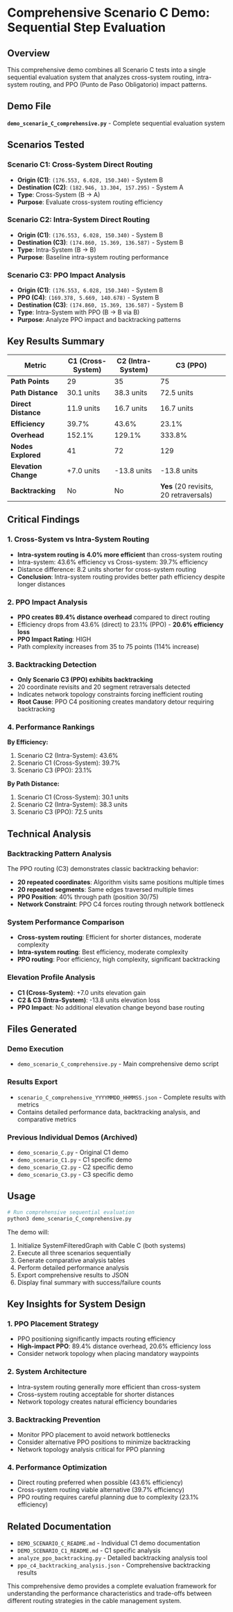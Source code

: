 # Comprehensive Scenario C Demo: Sequential Step Evaluation

## Overview

This comprehensive demo combines all Scenario C tests into a single sequential evaluation system that analyzes cross-system routing, intra-system routing, and PPO (Punto de Paso Obligatorio) impact patterns.

## Demo File

**`demo_scenario_C_comprehensive.py`** - Complete sequential evaluation system

## Scenarios Tested

### Scenario C1: Cross-System Direct Routing
- **Origin (C1)**: `(176.553, 6.028, 150.340)` - System B
- **Destination (C2)**: `(182.946, 13.304, 157.295)` - System A  
- **Type**: Cross-System (B → A)
- **Purpose**: Evaluate cross-system routing efficiency

### Scenario C2: Intra-System Direct Routing
- **Origin (C1)**: `(176.553, 6.028, 150.340)` - System B
- **Destination (C3)**: `(174.860, 15.369, 136.587)` - System B
- **Type**: Intra-System (B → B)
- **Purpose**: Baseline intra-system routing performance

### Scenario C3: PPO Impact Analysis
- **Origin (C1)**: `(176.553, 6.028, 150.340)` - System B
- **PPO (C4)**: `(169.378, 5.669, 140.678)` - System B
- **Destination (C3)**: `(174.860, 15.369, 136.587)` - System B
- **Type**: Intra-System with PPO (B → B via B)
- **Purpose**: Analyze PPO impact and backtracking patterns

## Key Results Summary

| Metric | C1 (Cross-System) | C2 (Intra-System) | C3 (PPO) |
|--------|-------------------|-------------------|----------|
| **Path Points** | 29 | 35 | 75 |
| **Path Distance** | 30.1 units | 38.3 units | 72.5 units |
| **Direct Distance** | 11.9 units | 16.7 units | 16.7 units |
| **Efficiency** | 39.7% | 43.6% | 23.1% |
| **Overhead** | 152.1% | 129.1% | 333.8% |
| **Nodes Explored** | 41 | 72 | 129 |
| **Elevation Change** | +7.0 units | -13.8 units | -13.8 units |
| **Backtracking** | No | No | **Yes** (20 revisits, 20 retraversals) |

## Critical Findings

### 1. Cross-System vs Intra-System Routing
- **Intra-system routing is 4.0% more efficient** than cross-system routing
- Intra-system: 43.6% efficiency vs Cross-system: 39.7% efficiency
- Distance difference: 8.2 units shorter for cross-system routing
- **Conclusion**: Intra-system routing provides better path efficiency despite longer distances

### 2. PPO Impact Analysis
- **PPO creates 89.4% distance overhead** compared to direct routing
- Efficiency drops from 43.6% (direct) to 23.1% (PPO) - **20.6% efficiency loss**
- **PPO Impact Rating**: HIGH
- Path complexity increases from 35 to 75 points (114% increase)

### 3. Backtracking Detection
- **Only Scenario C3 (PPO) exhibits backtracking**
- 20 coordinate revisits and 20 segment retraversals detected
- Indicates network topology constraints forcing inefficient routing
- **Root Cause**: PPO C4 positioning creates mandatory detour requiring backtracking

### 4. Performance Rankings

**By Efficiency:**
1. Scenario C2 (Intra-System): 43.6%
2. Scenario C1 (Cross-System): 39.7% 
3. Scenario C3 (PPO): 23.1%

**By Path Distance:**
1. Scenario C1 (Cross-System): 30.1 units
2. Scenario C2 (Intra-System): 38.3 units
3. Scenario C3 (PPO): 72.5 units

## Technical Analysis

### Backtracking Pattern Analysis
The PPO routing (C3) demonstrates classic backtracking behavior:
- **20 repeated coordinates**: Algorithm visits same positions multiple times
- **20 repeated segments**: Same edges traversed multiple times
- **PPO Position**: 40% through path (position 30/75)
- **Network Constraint**: PPO C4 forces routing through network bottleneck

### System Performance Comparison
- **Cross-system routing**: Efficient for shorter distances, moderate complexity
- **Intra-system routing**: Best efficiency, moderate complexity  
- **PPO routing**: Poor efficiency, high complexity, significant backtracking

### Elevation Profile Analysis
- **C1 (Cross-System)**: +7.0 units elevation gain
- **C2 & C3 (Intra-System)**: -13.8 units elevation loss
- **PPO Impact**: No additional elevation change beyond base routing

## Files Generated

### Demo Execution
- `demo_scenario_C_comprehensive.py` - Main comprehensive demo script

### Results Export  
- `scenario_C_comprehensive_YYYYMMDD_HHMMSS.json` - Complete results with metrics
- Contains detailed performance data, backtracking analysis, and comparative metrics

### Previous Individual Demos (Archived)
- `demo_scenario_C.py` - Original C1 demo
- `demo_scenario_C1.py` - C1 specific demo  
- `demo_scenario_C2.py` - C2 specific demo
- `demo_scenario_C3.py` - C3 specific demo

## Usage

```bash
# Run comprehensive sequential evaluation
python3 demo_scenario_C_comprehensive.py
```

The demo will:
1. Initialize SystemFilteredGraph with Cable C (both systems)
2. Execute all three scenarios sequentially
3. Generate comparative analysis tables
4. Perform detailed performance analysis
5. Export comprehensive results to JSON
6. Display final summary with success/failure counts

## Key Insights for System Design

### 1. PPO Placement Strategy
- PPO positioning significantly impacts routing efficiency
- **High-impact PPO**: 89.4% distance overhead, 20.6% efficiency loss
- Consider network topology when placing mandatory waypoints

### 2. System Architecture
- Intra-system routing generally more efficient than cross-system
- Cross-system routing acceptable for shorter distances
- Network topology creates natural efficiency boundaries

### 3. Backtracking Prevention
- Monitor PPO placement to avoid network bottlenecks
- Consider alternative PPO positions to minimize backtracking
- Network topology analysis critical for PPO planning

### 4. Performance Optimization
- Direct routing preferred when possible (43.6% efficiency)
- Cross-system routing viable alternative (39.7% efficiency)  
- PPO routing requires careful planning due to complexity (23.1% efficiency)

## Related Documentation

- `DEMO_SCENARIO_C_README.md` - Individual C1 demo documentation
- `DEMO_SCENARIO_C1_README.md` - C1 specific analysis
- `analyze_ppo_backtracking.py` - Detailed backtracking analysis tool
- `ppo_c4_backtracking_analysis.json` - Comprehensive backtracking results

This comprehensive demo provides a complete evaluation framework for understanding the performance characteristics and trade-offs between different routing strategies in the cable management system. 